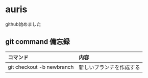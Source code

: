 # auris
github始めました

## git command 備忘録
|コマンド|内容|
|:---|:---|
|git checkout -b newbranch|新しいブランチを作成する|